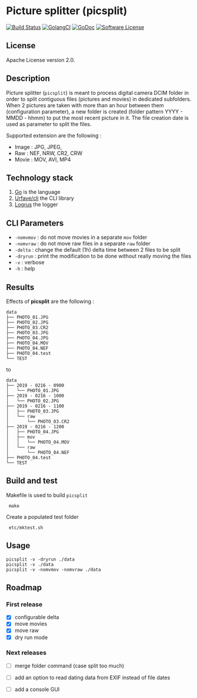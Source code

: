 # Picture splitter (picsplit)

[![Build Status](https://travis-ci.org/sebastienfr/picsplit.svg?branch=master)](https://travis-ci.org/sebastienfr/picsplit)
[![GolangCI](https://golangci.com/badges/github.com/sebastienfr/picsplit.svg)](https://golangci.com)
[![GoDoc](https://godoc.org/github.com/sebastienfr/picsplit?status.svg)](https://godoc.org/github.com/sebastienfr/picsplit)
[![Software License](http://img.shields.io/badge/license-APACHE2-blue.svg)](https://github.com/sebastienfr/picsplit/blob/master/LICENSE)

## License
Apache License version 2.0.

## Description
Picture splitter (`picsplit`) is meant to process digital camera DCIM folder
in order to split contiguous files (pictures and movies) in dedicated subfolders.
When 2 pictures are taken with more than an hour between them (configuration parameter),
a new folder is created (folder pattern YYYY - MMDD - hhmm) to put the most recent picture in it.
The file creation date is used as parameter to split the files.

Supported extension are the following :

- Image : JPG, JPEG,
- Raw : NEF, NRW, CR2, CRW
- Movie : MOV, AVI, MP4

## Technology stack

1. [Go](https://golang.org) is the language
2. [Urfave/cli](https://github.com/urfave/cli) the CLI library
3. [Logrus](https://github.com/sirupsen/logrus) the logger

## CLI Parameters

* `-nomvmov` : do not move movies in a separate `mov` folder
* `-nomvraw` : do not move raw files in a separate `raw` folder
* `-delta` : change the default (1h) delta time between 2 files to be split
* `-dryrun` : print the modification to be done without really moving the files
* `-v` : verbose
* `-h` : help

## Results

Effects of **picsplit** are the following :

```
data
├── PHOTO_01.JPG
├── PHOTO_02.JPG
├── PHOTO_03.CR2
├── PHOTO_03.JPG
├── PHOTO_04.JPG
├── PHOTO_04.MOV
├── PHOTO_04.NEF
├── PHOTO_04.test
└── TEST
```

to

```
data
├── 2019 - 0216 - 0900
│   └── PHOTO_01.JPG
├── 2019 - 0216 - 1000
│   └── PHOTO_02.JPG
├── 2019 - 0216 - 1100
│   ├── PHOTO_03.JPG
│   └── raw
│       └── PHOTO_03.CR2
├── 2019 - 0216 - 1200
│   ├── PHOTO_04.JPG
│   ├── mov
│   │   └── PHOTO_04.MOV
│   └── raw
│       └── PHOTO_04.NEF
├── PHOTO_04.test
└── TEST
```

## Build and test

Makefile is used to build `picsplit`

     make
     
Create a populated test folder

     etc/mktest.sh

## Usage

    picsplit -v -dryrun ./data
    picsplit -v ./data
    picsplit -v -nomvmov -nomvraw ./data

## Roadmap

### First release

- [X] configurable delta
- [X] move movies
- [X] move raw
- [X] dry run mode

### Next releases

- [ ] merge folder command (case split too much)
- [ ] add an option to read dating data from EXIF instead of file dates
- [ ] add a console GUI


